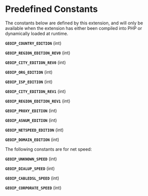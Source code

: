 Predefined Constants
====================

The constants below are defined by this extension, and will only be
available when the extension has either been compiled into PHP or
dynamically loaded at runtime.

**`GEOIP_COUNTRY_EDITION`** (<span class="type">int</span>)  
<span class="simpara"> </span>

**`GEOIP_REGION_EDITION_REV0`** (<span class="type">int</span>)  
<span class="simpara"> </span>

**`GEOIP_CITY_EDITION_REV0`** (<span class="type">int</span>)  
<span class="simpara"> </span>

**`GEOIP_ORG_EDITION`** (<span class="type">int</span>)  
<span class="simpara"> </span>

**`GEOIP_ISP_EDITION`** (<span class="type">int</span>)  
<span class="simpara"> </span>

**`GEOIP_CITY_EDITION_REV1`** (<span class="type">int</span>)  
<span class="simpara"> </span>

**`GEOIP_REGION_EDITION_REV1`** (<span class="type">int</span>)  
<span class="simpara"> </span>

**`GEOIP_PROXY_EDITION`** (<span class="type">int</span>)  
<span class="simpara"> </span>

**`GEOIP_ASNUM_EDITION`** (<span class="type">int</span>)  
<span class="simpara"> </span>

**`GEOIP_NETSPEED_EDITION`** (<span class="type">int</span>)  
<span class="simpara"> </span>

**`GEOIP_DOMAIN_EDITION`** (<span class="type">int</span>)  
<span class="simpara"> </span>

The following constants are for net speed:

**`GEOIP_UNKNOWN_SPEED`** (<span class="type">int</span>)  
<span class="simpara"></span>

**`GEOIP_DIALUP_SPEED`** (<span class="type">int</span>)  
<span class="simpara"></span>

**`GEOIP_CABLEDSL_SPEED`** (<span class="type">int</span>)  
<span class="simpara"></span>

**`GEOIP_CORPORATE_SPEED`** (<span class="type">int</span>)  
<span class="simpara"></span>
